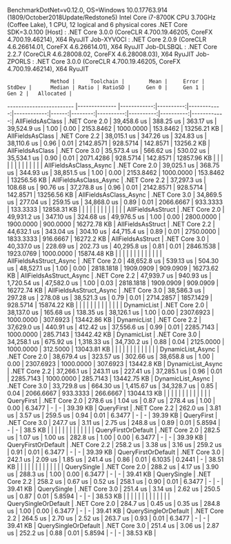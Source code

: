 
BenchmarkDotNet=v0.12.0, OS=Windows 10.0.17763.914 (1809/October2018Update/Redstone5)
Intel Core i7-8700K CPU 3.70GHz (Coffee Lake), 1 CPU, 12 logical and 6 physical cores
.NET Core SDK=3.0.100
  [Host]     : .NET Core 3.0.0 (CoreCLR 4.700.19.46205, CoreFX 4.700.19.46214), X64 RyuJIT
  Job-XYVOCI : .NET Core 2.0.9 (CoreCLR 4.6.26614.01, CoreFX 4.6.26614.01), X64 RyuJIT
  Job-DLSBQL : .NET Core 2.2.7 (CoreCLR 4.6.28008.02, CoreFX 4.6.28008.03), X64 RyuJIT
  Job-ZPORLS : .NET Core 3.0.0 (CoreCLR 4.700.19.46205, CoreFX 4.700.19.46214), X64 RyuJIT


                  Method |     Toolchain |        Mean |     Error |      StdDev |      Median | Ratio | RatioSD |     Gen 0 |     Gen 1 |     Gen 2 |   Allocated |
------------------------ |-------------- |------------:|----------:|------------:|------------:|------:|--------:|----------:|----------:|----------:|------------:|
        AllFieldsAsClass | .NET Core 2.0 | 39,458.6 us | 388.25 us |   363.17 us | 39,524.9 us |  1.00 |    0.00 | 2153.8462 | 1000.0000 |  153.8462 | 13256.21 KB |
        AllFieldsAsClass | .NET Core 2.2 | 38,015.1 us | 347.26 us |   324.83 us | 38,110.6 us |  0.96 |    0.01 | 2142.8571 |  928.5714 |  142.8571 |  13256.2 KB |
        AllFieldsAsClass | .NET Core 3.0 | 35,573.4 us | 566.62 us |   530.02 us | 35,534.1 us |  0.90 |    0.01 | 2071.4286 |  928.5714 |  142.8571 | 12857.96 KB |
                         |               |             |           |             |             |       |         |           |           |           |             |
  AllFieldsAsClass_Async | .NET Core 2.0 | 39,025.1 us | 368.75 us |   344.93 us | 38,851.5 us |  1.00 |    0.00 | 2153.8462 | 1000.0000 |  153.8462 | 13256.56 KB |
  AllFieldsAsClass_Async | .NET Core 2.2 | 37,297.3 us | 108.68 us |    90.76 us | 37,278.8 us |  0.96 |    0.01 | 2142.8571 |  928.5714 |  142.8571 | 13256.56 KB |
  AllFieldsAsClass_Async | .NET Core 3.0 | 34,869.5 us | 277.04 us |   259.15 us | 34,868.0 us |  0.89 |    0.01 | 2066.6667 |  933.3333 |  133.3333 | 12858.31 KB |
                         |               |             |           |             |             |       |         |           |           |           |             |
       AllFieldsAsStruct | .NET Core 2.0 | 49,931.2 us | 347.10 us |   324.68 us | 49,976.5 us |  1.00 |    0.00 | 2800.0000 | 1900.0000 |  900.0000 | 16272.78 KB |
       AllFieldsAsStruct | .NET Core 2.2 | 44,632.1 us | 343.04 us |   304.10 us | 44,715.4 us |  0.89 |    0.01 | 2750.0000 | 1833.3333 |  916.6667 |  16272.2 KB |
       AllFieldsAsStruct | .NET Core 3.0 | 40,337.0 us | 228.69 us |   202.73 us | 40,295.8 us |  0.81 |    0.01 | 2846.1538 | 1923.0769 | 1000.0000 | 15874.48 KB |
                         |               |             |           |             |             |       |         |           |           |           |             |
 AllFieldsAsStruct_Async | .NET Core 2.0 | 48,652.8 us | 539.13 us |   504.30 us | 48,527.1 us |  1.00 |    0.00 | 2818.1818 | 1909.0909 |  909.0909 | 16273.62 KB |
 AllFieldsAsStruct_Async | .NET Core 2.2 | 47,939.7 us | 940.93 us | 1,720.54 us | 47,582.0 us |  1.00 |    0.03 | 2818.1818 | 1909.0909 |  909.0909 | 16272.74 KB |
 AllFieldsAsStruct_Async | .NET Core 3.0 | 38,586.3 us | 297.28 us |   278.08 us | 38,521.3 us |  0.79 |    0.01 | 2714.2857 | 1857.1429 |  928.5714 | 15874.22 KB |
                         |               |             |           |             |             |       |         |           |           |           |             |
             DynamicList | .NET Core 2.0 | 38,137.0 us | 165.68 us |   138.35 us | 38,126.1 us |  1.00 |    0.00 | 2307.6923 | 1000.0000 |  307.6923 | 13442.86 KB |
             DynamicList | .NET Core 2.2 | 37,629.0 us | 440.91 us |   412.42 us | 37,556.6 us |  0.99 |    0.01 | 2285.7143 | 1000.0000 |  285.7143 | 13442.42 KB |
             DynamicList | .NET Core 3.0 | 34,258.1 us | 675.92 us | 1,318.33 us | 34,730.2 us |  0.88 |    0.04 | 2125.0000 | 1000.0000 |  312.5000 | 13043.81 KB |
                         |               |             |           |             |             |       |         |           |           |           |             |
       DynamicList_Async | .NET Core 2.0 | 38,679.4 us | 323.57 us |   302.66 us | 38,658.8 us |  1.00 |    0.00 | 2307.6923 | 1000.0000 |  307.6923 |  13442.8 KB |
       DynamicList_Async | .NET Core 2.2 | 37,266.1 us | 243.11 us |   227.41 us | 37,285.1 us |  0.96 |    0.01 | 2285.7143 | 1000.0000 |  285.7143 | 13442.75 KB |
       DynamicList_Async | .NET Core 3.0 | 33,729.8 us | 664.30 us | 1,415.67 us | 34,328.7 us |  0.85 |    0.04 | 2066.6667 |  933.3333 |  266.6667 | 13044.13 KB |
                         |               |             |           |             |             |       |         |           |           |           |             |
              QueryFirst | .NET Core 2.0 |    278.6 us |   1.04 us |     0.87 us |    278.4 us |  1.00 |    0.00 |    6.3477 |         - |         - |    39.39 KB |
              QueryFirst | .NET Core 2.2 |    262.0 us |   3.81 us |     3.57 us |    259.5 us |  0.94 |    0.01 |    6.3477 |         - |         - |    39.39 KB |
              QueryFirst | .NET Core 3.0 |    247.7 us |   3.11 us |     2.75 us |    248.8 us |  0.89 |    0.01 |    5.8594 |         - |         - |     38.5 KB |
                         |               |             |           |             |             |       |         |           |           |           |             |
     QueryFirstOrDefault | .NET Core 2.0 |    282.5 us |   1.07 us |     1.00 us |    282.8 us |  1.00 |    0.00 |    6.3477 |         - |         - |    39.39 KB |
     QueryFirstOrDefault | .NET Core 2.2 |    258.2 us |   3.38 us |     3.16 us |    259.2 us |  0.91 |    0.01 |    6.3477 |         - |         - |    39.39 KB |
     QueryFirstOrDefault | .NET Core 3.0 |    242.1 us |   2.09 us |     1.85 us |    241.4 us |  0.86 |    0.01 |    6.1035 |    0.2441 |         - |    38.51 KB |
                         |               |             |           |             |             |       |         |           |           |           |             |
             QuerySingle | .NET Core 2.0 |    288.2 us |   4.17 us |     3.90 us |    288.3 us |  1.00 |    0.00 |    6.3477 |         - |         - |    39.41 KB |
             QuerySingle | .NET Core 2.2 |    258.2 us |   0.67 us |     0.52 us |    258.1 us |  0.90 |    0.01 |    6.3477 |         - |         - |    39.41 KB |
             QuerySingle | .NET Core 3.0 |    251.4 us |   3.14 us |     2.62 us |    250.5 us |  0.87 |    0.01 |    5.8594 |         - |         - |    38.53 KB |
                         |               |             |           |             |             |       |         |           |           |           |             |
    QuerySingleOrDefault | .NET Core 2.0 |    284.7 us |   0.45 us |     0.35 us |    284.8 us |  1.00 |    0.00 |    6.3477 |         - |         - |    39.41 KB |
    QuerySingleOrDefault | .NET Core 2.2 |    264.5 us |   2.70 us |     2.52 us |    263.7 us |  0.93 |    0.01 |    6.3477 |         - |         - |    39.41 KB |
    QuerySingleOrDefault | .NET Core 3.0 |    251.4 us |   3.06 us |     2.87 us |    252.2 us |  0.88 |    0.01 |    5.8594 |         - |         - |    38.53 KB |
